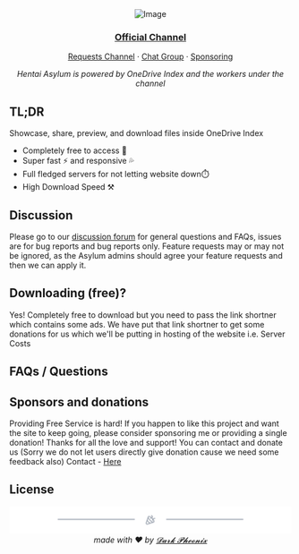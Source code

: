 <div align="center">
  <img src="https://raw.githubusercontent.com/bottesterheroku/secretindexingreadme/main/image_2022-06-23_20-00-56.png" alt="Image" />
  <h3><a href="https://t.me/HentaiAsylum">Official Channel</a></h3>
  <p><a href="https://t.me/HentaiAsylum_Requests">Requests Channel</a> · <a href="https://t.me/HentaiAsylum_Group">Chat Group</a> · <a href="https://t.me/HentaiAsylumHelper">Sponsoring</a></p>
  <p><em>Hentai Asylum is powered by OneDrive Index and the workers under the channel</em></p>
</div>



## TL;DR

Showcase, share, preview, and download files inside OneDrive Index

- Completely free to access 💸
- Super fast ⚡ and responsive 💦
- Full fledged servers for not letting website down⏱️
- High Download Speed ⚒️



## Discussion

Please go to our [discussion forum](https://t.me/HentaiAsylum_Group) for general questions and FAQs, issues are for bug reports and bug reports only. Feature requests may or may not be ignored, as the Asylum admins should agree your feature requests and then we can apply it.



## Downloading (free)?
Yes! Completely free to download but you need to pass the link shortner which contains some ads. We have put that link shortner to get some donations for us which we'll be putting in hosting of the website i.e. Server Costs



## FAQs / Questions 




## Sponsors and donations
Providing Free Service is hard! If you happen to like this project and want the site to keep going, please consider sponsoring me or providing a single donation! Thanks for all the love and support!
 You can contact and donate us (Sorry we do not let users directly give donation cause we need some feedback also) Contact - [Here](https://t.me/HentaiAsylumHelper)

## License

<div align="center">
  <img src="https://raw.githubusercontent.com/bottesterheroku/onedrive-imgs/main/footer.png" />
  <em>made with ❤️ by <a href="https://t.me/DarkPhew">𝓓𝓪𝓻𝓴 𝓟𝓱𝓮𝓸𝓷𝓲𝔁</a></em>
</div>
